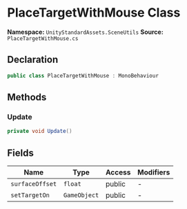 # PlaceTargetWithMouse Class

**Namespace:** `UnityStandardAssets.SceneUtils`
**Source:** `PlaceTargetWithMouse.cs`

## Declaration

```csharp
public class PlaceTargetWithMouse : MonoBehaviour
```

## Methods

### Update

```csharp
private void Update()
```

## Fields

| Name | Type | Access | Modifiers |
|------|------|--------|-----------|
| `surfaceOffset` | `float` | public | - |
| `setTargetOn` | `GameObject` | public | - |

